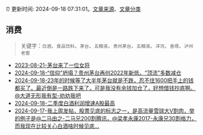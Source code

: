 :alarm_clock: 更新时间: 2024-09-18 07:31:01。[文章来源](/README.md)、[文章分类](/TAGS.md)

## 消费


> 关键字：`白酒`、`食品饮料`、`茅台`、`五粮液`、`贵州茅台`、`五粮液`、`洋河`、`舍得`、`泸州老窖`



- [2023-08-21-茅台来了一位女将](https://www.aicaijing.com.cn/article/18587) 
- [2024-09-18-“信仰”坍塌？贵州茅台再创2022年新低，“顶流”多数减仓](https://www.cls.cn/detail/1801430) 
- [2024-09-18-23年的时候等了大半年茅台就是不跌，忍不住1600把手上的钱都买了。最近倒是一路跌下来了，可是我没有余钱加仓了，好想借钱抄底啊。@大道无形我有型-劝劝我吧](https://xueqiu.com/1566996805/304857618) 
- [2024-09-18-二季度白酒利润增速A股最高](https://xueqiu.com/5514535679/304826987) 
- [2024-09-17-我上周发帖，股票见底的标志之一，是高流量雪球大V割肉，举的例子是@二马由之-二马兄200割腾讯，@梁孝永康2017-永康兄30割格力，而我现在比较关心白酒啥时候见底...](https://xueqiu.com/3354236440/304779046) 
